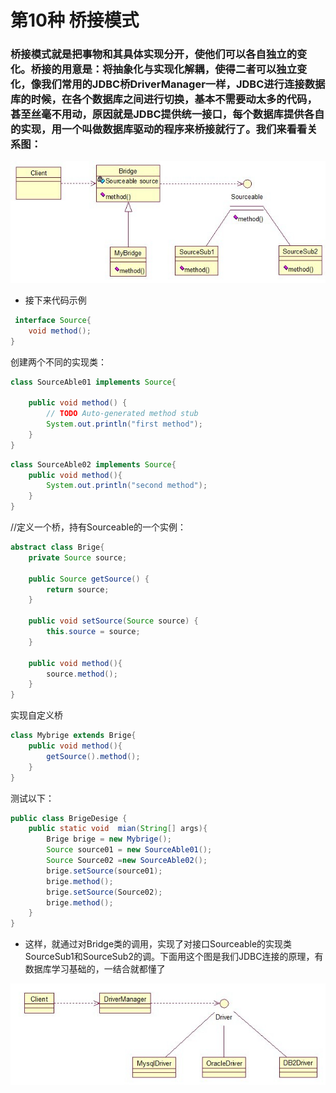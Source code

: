 # 第10种 桥接模式
### 桥接模式就是把事物和其具体实现分开，使他们可以各自独立的变化。桥接的用意是：将抽象化与实现化解耦，使得二者可以独立变化，像我们常用的JDBC桥DriverManager一样，JDBC进行连接数据库的时候，在各个数据库之间进行切换，基本不需要动太多的代码，甚至丝毫不用动，原因就是JDBC提供统一接口，每个数据库提供各自的实现，用一个叫做数据库驱动的程序来桥接就行了。我们来看看关系图：
![桥接模式](/java23种设计模式/img/brige.png)
* 接下来代码示例
```java  
 interface Source{
	void method();
}  
```
创建两个不同的实现类：
```java
class SourceAble01 implements Source{

	public void method() {
		// TODO Auto-generated method stub
		System.out.println("first method");
	}
} 
```
```java
class SourceAble02 implements Source{
	public void method(){
		System.out.println("second method");
	}
}
```
//定义一个桥，持有Sourceable的一个实例：
```java
abstract class Brige{
	private Source source;

	public Source getSource() {
		return source;
	}

	public void setSource(Source source) {
		this.source = source;
	}
	          
	public void method(){
		source.method();
	}
}
```
实现自定义桥
```java
class Mybrige extends Brige{
	public void method(){
		getSource().method();
	}
}
```
测试以下：
```java
public class BrigeDesige {
	public static void  mian(String[] args){
		Brige brige = new Mybrige();
		Source source01 = new SourceAble01();
		Source Source02 =new SourceAble02();
		brige.setSource(source01);
		brige.method();
		brige.setSource(Source02);
		brige.method();
	}
}
```
* 这样，就通过对Bridge类的调用，实现了对接口Sourceable的实现类SourceSub1和SourceSub2的调。下面用这个图是我们JDBC连接的原理，有数据库学习基础的，一结合就都懂了

![jdbc连接模式](/java23种设计模式/img/jdbc.png)
